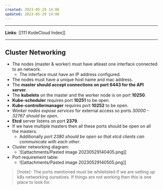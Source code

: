 ```yaml
---
created: 2023-05-29 14:06
updated: 2023-05-29 14:06
---
```

---
**Links**: [[111 KodeCloud Index]]

---
## Cluster Networking
- The nodes (master & worker) must have atleast one interface connected to an network.
	- The interface must have an IP address configured.
- The nodes must have a unique host name and mac address.
- The **master should accept connections on port 6443 for the API server**.
- The **kubelets** on the master and the worker node is on port **10250**.
- **Kube-scheduler** requires port **10251** to be open.
- **Kube-controllermanager** requires port **10252** to be open.
- *Worker nodes expose services* for external access so ports *30000 - 32767 should be open*.
- **Etcd** server listens on port **2379**.
- If we have multiple masters then all these ports should be open on all the masters.
	- Additionally *port 2380 should be open so that etcd clients can communicate with each other*.
- Cluster networking diagram:
	- ![[attachments/Pasted image 20230529140405.png]]
- Port requirement table:
	- ![[attachments/Pasted image 20230529140505.png]]

> [!note]- The ports mentioned must be whitelisted if we are setting up k8s networking ourselves.
> If things are not working then this is one place to look for.